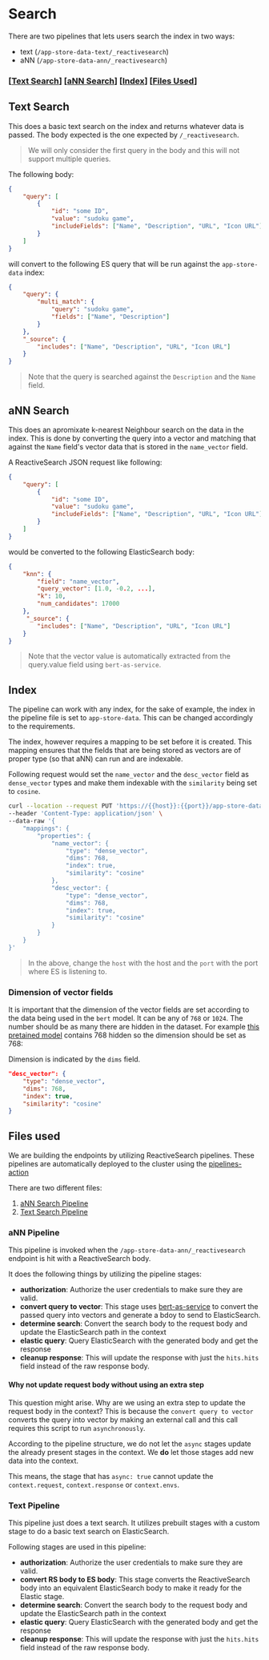 # Search

There are two pipelines that lets users search the index in two ways:

- text (`/app-store-data-text/_reactivesearch`)
- aNN (`/app-store-data-ann/_reactivesearch`)

### \[[Text Search](#text-search)] \[[aNN Search](#ann-search)] \[[Index](#index)] \[[Files Used](#files-used)]

## Text Search

This does a basic text search on the index and returns whatever data is passed. The body expected is the one expected by `/_reactivesearch`.

> We will only consider the first query in the body and this will not support multiple queries.

The following body:

```json
{
    "query": [
        {
            "id": "some ID",
            "value": "sudoku game",
            "includeFields": ["Name", "Description", "URL", "Icon URL"]
        }
    ]
}
```

will convert to the following ES query that will be run against the `app-store-data` index:

```json
{
    "query": {
        "multi_match": {
            "query": "sudoku game",
            "fields": ["Name", "Description"]
        }
    },
    "_source": {
        "includes": ["Name", "Description", "URL", "Icon URL"]
    }
}
```

> Note that the query is searched against the `Description` and the `Name` field.


## aNN Search

This does an apromixate k-nearest Neighbour search on the data in the index. This is done by converting the query into a vector and matching that against the `Name` field's vector data that is stored in the `name_vector` field.

A ReactiveSearch JSON request like following:

```json
{
    "query": [
        {
            "id": "some ID",
            "value": "sudoku game",
            "includeFields": ["Name", "Description", "URL", "Icon URL"]
        }
    ]
}
```

would be converted to the following ElasticSearch body:

```json
{
    "knn": {
        "field": "name_vector",
        "query_vector": [1.0, -0.2, ...],
        "k": 10,
        "num_candidates": 17000
    },
     "_source": {
        "includes": ["Name", "Description", "URL", "Icon URL"]
    }
}
```

> Note that the vector value is automatically extracted from the query.value field using `bert-as-service`.


## Index

The pipeline can work with any index, for the sake of example, the index in the pipeline file is set to `app-store-data`. This can be changed accordingly to the requirements.

The index, however requires a mapping to be set before it is created. This mapping ensures that the fields that are being stored as vectors are of proper type (so that aNN) can run and are indexable.

Following request would set the `name_vector` and the `desc_vector` field as `dense_vector` types and make them indexable with the `similarity` being set to `cosine`.

```sh
curl --location --request PUT 'https://{{host}}:{{port}}/app-store-data' \
--header 'Content-Type: application/json' \
--data-raw '{
    "mappings": {
        "properties": {
            "name_vector": {
                "type": "dense_vector",
                "dims": 768,
                "index": true,
                "similarity": "cosine"
            },
            "desc_vector": {
                "type": "dense_vector",
                "dims": 768,
                "index": true,
                "similarity": "cosine"
            }
        }
    }
}'
```

> In the above, change the `host` with the host and the `port` with the port where ES is listening to.

### Dimension of vector fields

It is important that the dimension of the vector fields are set according to the data being used in the `bert` model. It can be any of `768` or `1024`. The number should be as many there are hidden in the dataset. For example [this pretained model]() contains 768 hidden so the dimension should be set as 768:

Dimension is indicated by the `dims` field.

```json
"desc_vector": {
    "type": "dense_vector",
    "dims": 768,
    "index": true,
    "similarity": "cosine"
}
```


## Files used

We are building the endpoints by utilizing ReactiveSearch pipelines. These pipelines are automatically deployed to the cluster using the [pipelines-action](https://github.com/appbaseio/pipelines-action)

There are two different files:

1. [aNN Search Pipeline](./ann_pipeline.yaml)
2. [Text Search Pipeline](./text_pipeline.yaml)

### aNN Pipeline

This pipeline is invoked when the `/app-store-data-ann/_reactivesearch` endpoint is hit with a ReactiveSearch body.

It does the following things by utilizing the pipeline stages:

- **authorization**: Authorize the user credentials to make sure they are valid.
- **convert query to vector**: This stage uses [bert-as-service]() to convert the passed query into vectors and generate a bdoy to send to ElasticSearch.
- **determine search**: Convert the search body to the request body and update the ElasticSearch path in the context
- **elastic query**: Query ElasticSearch with the generated body and get the response
- **cleanup response**: This will update the response with just the `hits.hits` field instead of the raw response body.

#### Why not update request body without using an extra step

This question might arise. Why are we using an extra step to update the request body in the context? This is because the `convert query to vector` converts the query into vector by making an external call and this call requires this script to run `asynchronously`.

According to the pipeline structure, we do not let the `async` stages update the already present stages in the context. We **do** let those stages add new data into the context.

This means, the stage that has `async: true` cannot update the `context.request`, `context.response` or `context.envs`.


### Text Pipeline

This pipeline just does a text search. It utilizes prebuilt stages with a custom stage to do a basic text search on ElasticSearch.

Following stages are used in this pipeline:

- **authorization**: Authorize the user credentials to make sure they are valid.
- **convert RS body to ES body**: This stage converts the ReactiveSearch body into an equivalent ElasticSearch body to make it ready for the Elastic stage.
- **determine search**: Convert the search body to the request body and update the ElasticSearch path in the context
- **elastic query**: Query ElasticSearch with the generated body and get the response
- **cleanup response**: This will update the response with just the `hits.hits` field instead of the raw response body.
